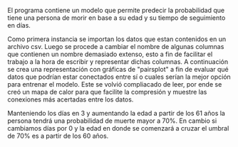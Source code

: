 El programa contiene un modelo que permite predecir la probabilidad que tiene
una persona de morir en base a su edad y su tiempo de seguimiento en días.

Como primera instancia se importan los datos que estan contenidos en un archivo csv.
Luego se procede a cambiar el nombre de algunas columnas que contienen un nombre
demasiado extenso, esto a fin de facilitar el trabajo a la hora de escribir y 
representar dichas columnas.
A continuación se crea una representación con gráficas de "pairsplot" a fin de
evaluar qué datos que podrían estar conectados entre sí o cuales serían la mejor
opción para entrenar el modelo. Este se volvió compliacado de leer, por ende 
se creó un mapa de calor para que facilite la compresión y muestre las conexiones
más acertadas entre los datos.

Manteniendo los días en 3 y aumentando la edad a partir de los 61 años la persona
tendrá una probabilidad de muerte mayor a 70%. En cambio si cambiamos días por
0 y la edad en donde se comenzará a cruzar el umbral de 70% es a partir de los
60 años.
